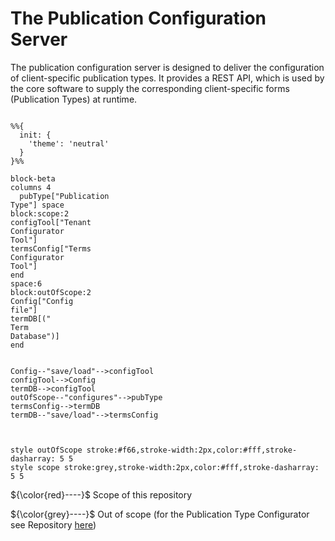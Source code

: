 # The Publication Configuration Server

The publication configuration server is designed to deliver the configuration of client-specific publication types. It provides a REST API, which is used by the core software to supply the corresponding client-specific forms (Publication Types) at runtime.

```mermaid

%%{
  init: {
    'theme': 'neutral'
  }
}%%

block-beta
columns 4
  pubType["Publication
Type"] space
block:scope:2
configTool["Tenant
Configurator
Tool"]
termsConfig["Terms
Configurator
Tool"]
end
space:6
block:outOfScope:2
Config["Config
file"]
termDB[("
Term
Database")]
end


Config--"save/load"-->configTool
configTool-->Config
termDB-->configTool
outOfScope--"configures"-->pubType
termsConfig-->termDB
termDB--"save/load"-->termsConfig



style outOfScope stroke:#f66,stroke-width:2px,color:#fff,stroke-dasharray: 5 5
style scope stroke:grey,stroke-width:2px,color:#fff,stroke-dasharray: 5 5
```

${\color{red}----}$ Scope of this repository

${\color{grey}----}$ Out of scope (for the Publication Type Configurator see Repository [here](https://github.com/officialgazette/publication-configurator))
